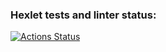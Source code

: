 ### Hexlet tests and linter status:
[![Actions Status](https://github.com/WinterWind132/algorithms-project-69/actions/workflows/hexlet-check.yml/badge.svg)](https://github.com/WinterWind132/algorithms-project-69/actions)